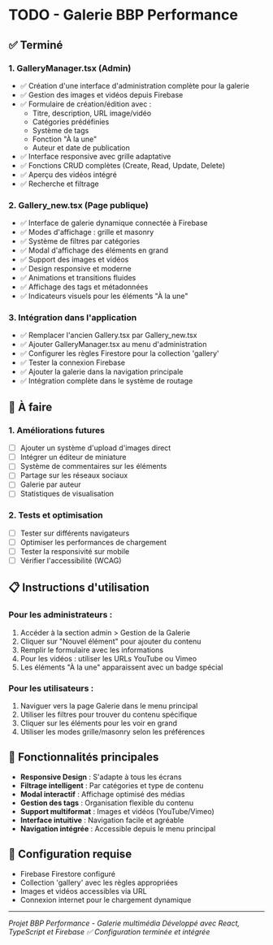 # TODO - Galerie BBP Performance

## ✅ Terminé

### 1. GalleryManager.tsx (Admin)
- ✅ Création d'une interface d'administration complète pour la galerie
- ✅ Gestion des images et vidéos depuis Firebase
- ✅ Formulaire de création/édition avec :
  - Titre, description, URL image/vidéo
  - Catégories prédéfinies
  - Système de tags
  - Fonction "À la une"
  - Auteur et date de publication
- ✅ Interface responsive avec grille adaptative
- ✅ Fonctions CRUD complètes (Create, Read, Update, Delete)
- ✅ Aperçu des vidéos intégré
- ✅ Recherche et filtrage

### 2. Gallery_new.tsx (Page publique)
- ✅ Interface de galerie dynamique connectée à Firebase
- ✅ Modes d'affichage : grille et masonry
- ✅ Système de filtres par catégories
- ✅ Modal d'affichage des éléments en grand
- ✅ Support des images et vidéos
- ✅ Design responsive et moderne
- ✅ Animations et transitions fluides
- ✅ Affichage des tags et métadonnées
- ✅ Indicateurs visuels pour les éléments "À la une"

### 3. Intégration dans l'application
- ✅ Remplacer l'ancien Gallery.tsx par Gallery_new.tsx
- ✅ Ajouter GalleryManager.tsx au menu d'administration
- ✅ Configurer les règles Firestore pour la collection 'gallery'
- ✅ Tester la connexion Firebase
- ✅ Ajouter la galerie dans la navigation principale
- ✅ Intégration complète dans le système de routage

## 🔄 À faire

### 1. Améliorations futures
- [ ] Ajouter un système d'upload d'images direct
- [ ] Intégrer un éditeur de miniature
- [ ] Système de commentaires sur les éléments
- [ ] Partage sur les réseaux sociaux
- [ ] Galerie par auteur
- [ ] Statistiques de visualisation

### 2. Tests et optimisation
- [ ] Tester sur différents navigateurs
- [ ] Optimiser les performances de chargement
- [ ] Tester la responsivité sur mobile
- [ ] Vérifier l'accessibilité (WCAG)

## 📋 Instructions d'utilisation

### Pour les administrateurs :
1. Accéder à la section admin > Gestion de la Galerie
2. Cliquer sur "Nouvel élément" pour ajouter du contenu
3. Remplir le formulaire avec les informations
4. Pour les vidéos : utiliser les URLs YouTube ou Vimeo
5. Les éléments "À la une" apparaissent avec un badge spécial

### Pour les utilisateurs :
1. Naviguer vers la page Galerie dans le menu principal
2. Utiliser les filtres pour trouver du contenu spécifique
3. Cliquer sur les éléments pour les voir en grand
4. Utiliser les modes grille/masonry selon les préférences

## 🎨 Fonctionnalités principales

- **Responsive Design** : S'adapte à tous les écrans
- **Filtrage intelligent** : Par catégories et type de contenu
- **Modal interactif** : Affichage optimisé des médias
- **Gestion des tags** : Organisation flexible du contenu
- **Support multiformat** : Images et vidéos (YouTube/Vimeo)
- **Interface intuitive** : Navigation facile et agréable
- **Navigation intégrée** : Accessible depuis le menu principal

## 🔧 Configuration requise

- Firebase Firestore configuré
- Collection 'gallery' avec les règles appropriées
- Images et vidéos accessibles via URL
- Connexion internet pour le chargement dynamique

---

*Projet BBP Performance - Galerie multimédia*
*Développé avec React, TypeScript et Firebase*
*✅ Configuration terminée et intégrée*
